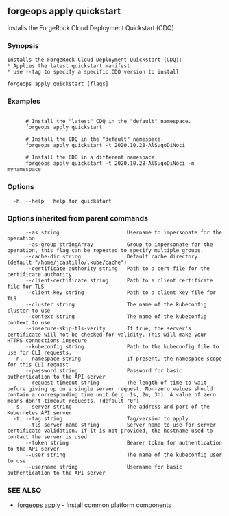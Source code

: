 ## forgeops apply quickstart

Installs the ForgeRock Cloud Deployment Quickstart (CDQ)

### Synopsis


    Installs the ForgeRock Cloud Deployment Quickstart (CDQ):
    * Applies the latest quickstart manifest
    * use --tag to specify a specific CDQ version to install

```
forgeops apply quickstart [flags]
```

### Examples

```

      # Install the "latest" CDQ in the "default" namespace.
      forgeops apply quickstart
    
      # Install the CDQ in the "default" namespace.
      forgeops apply quickstart -t 2020.10.28-AlSugoDiNoci
      
      # Install the CDQ in a different namespace.
      forgeops apply quickstart -t 2020.10.28-AlSugoDiNoci -n mynamespace
```

### Options

```
  -h, --help   help for quickstart
```

### Options inherited from parent commands

```
      --as string                      Username to impersonate for the operation
      --as-group stringArray           Group to impersonate for the operation, this flag can be repeated to specify multiple groups.
      --cache-dir string               Default cache directory (default "/home/jcastillo/.kube/cache")
      --certificate-authority string   Path to a cert file for the certificate authority
      --client-certificate string      Path to a client certificate file for TLS
      --client-key string              Path to a client key file for TLS
      --cluster string                 The name of the kubeconfig cluster to use
      --context string                 The name of the kubeconfig context to use
      --insecure-skip-tls-verify       If true, the server's certificate will not be checked for validity. This will make your HTTPS connections insecure
      --kubeconfig string              Path to the kubeconfig file to use for CLI requests.
  -n, --namespace string               If present, the namespace scope for this CLI request
      --password string                Password for basic authentication to the API server
      --request-timeout string         The length of time to wait before giving up on a single server request. Non-zero values should contain a corresponding time unit (e.g. 1s, 2m, 3h). A value of zero means don't timeout requests. (default "0")
  -s, --server string                  The address and port of the Kubernetes API server
  -t, --tag string                     Tag/version to apply
      --tls-server-name string         Server name to use for server certificate validation. If it is not provided, the hostname used to contact the server is used
      --token string                   Bearer token for authentication to the API server
      --user string                    The name of the kubeconfig user to use
      --username string                Username for basic authentication to the API server
```

### SEE ALSO

* [forgeops apply](forgeops_apply.md)	 - Install common platform components


